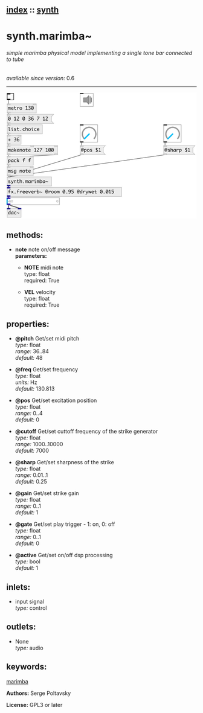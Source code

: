 [index](index.html) :: [synth](category_synth.html)
---

# synth.marimba~

###### simple marimba physical model implementing a single tone bar connected to tube

*available since version:* 0.6

---




[![example](../examples/img/synth.marimba~.jpg)](../examples/pd/synth.marimba~.pd)





## methods:

* **note**
note on/off message<br>
  __parameters:__
  - **NOTE** midi note<br>
    type: float <br>
    required: True <br>

  - **VEL** velocity<br>
    type: float <br>
    required: True <br>




## properties:

* **@pitch** 
Get/set midi pitch<br>
_type:_ float<br>
_range:_ 36..84<br>
_default:_ 48<br>

* **@freq** 
Get/set frequency<br>
_type:_ float<br>
_units:_ Hz<br>
_default:_ 130.813<br>

* **@pos** 
Get/set excitation position<br>
_type:_ float<br>
_range:_ 0..4<br>
_default:_ 0<br>

* **@cutoff** 
Get/set cuttoff frequency of the strike generator<br>
_type:_ float<br>
_range:_ 1000..10000<br>
_default:_ 7000<br>

* **@sharp** 
Get/set sharpness of the strike<br>
_type:_ float<br>
_range:_ 0.01..1<br>
_default:_ 0.25<br>

* **@gain** 
Get/set strike gain<br>
_type:_ float<br>
_range:_ 0..1<br>
_default:_ 1<br>

* **@gate** 
Get/set play trigger - 1: on, 0: off<br>
_type:_ float<br>
_range:_ 0..1<br>
_default:_ 0<br>

* **@active** 
Get/set on/off dsp processing<br>
_type:_ bool<br>
_default:_ 1<br>



## inlets:

* input signal<br>
_type:_ control



## outlets:

* None<br>
_type:_ audio



## keywords:

[marimba](keywords/marimba.html)






**Authors:** Serge Poltavsky




**License:** GPL3 or later





